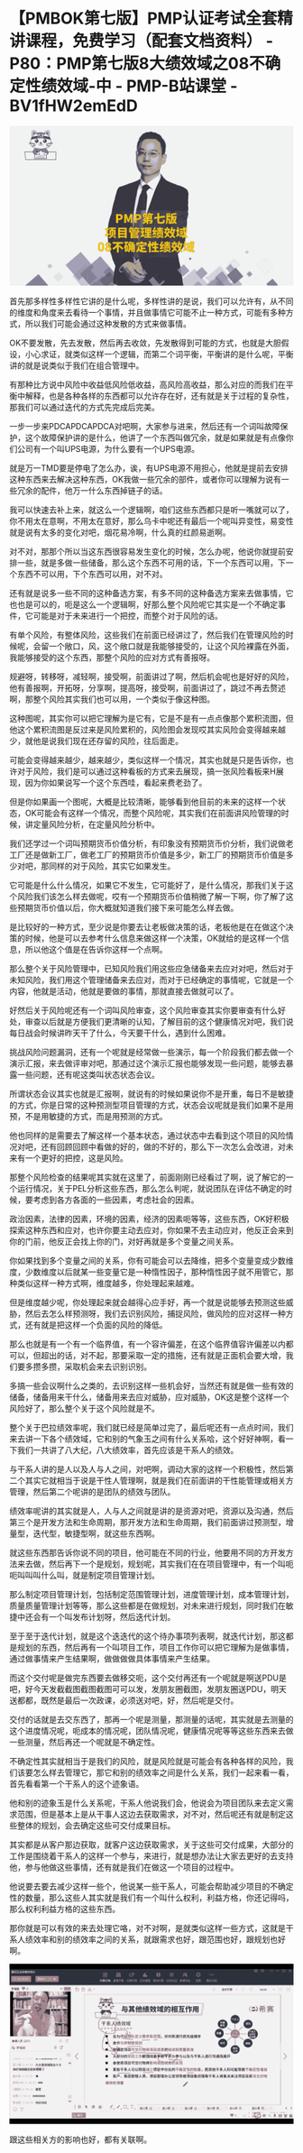 # 【PMBOK第七版】PMP认证考试全套精讲课程，免费学习（配套文档资料） - P80：PMP第七版8大绩效域之08不确定性绩效域-中 - PMP-B站课堂 - BV1fHW2emEdD

![](img/c6cafcf57baf71bc23ad981f7b425676_0.png)

首先那多样性多样性它讲的是什么呢，多样性讲的是说，我们可以允许有，从不同的维度和角度来去看待一个事情，并且做事情它可能不止一种方式，可能有多种方式，所以我们可能会通过这种发散的方式来做事情。

OK不要发散，先去发散，然后再去收敛，先发散得到可能的方式，也就是大胆假设，小心求证，就类似这样一个逻辑，而第二个词平衡，平衡讲的是什么呢，平衡讲的就是说类似于我们在组合管理中。

有那种比方说中风险中收益低风险低收益，高风险高收益，那么对应的而我们在平衡中解释，也是各种各样的东西都可以允许存在好，还有就是关于过程的复杂性，那我们可以通过迭代的方式先完成后完美。

一步一步来PDCAPDCAPDCA对吧啊，大家参与进来，然后还有一个词叫故障保护，这个故障保护讲的是什么，他讲了一个东西叫做冗余，就是如果就是有点像你们公司有一个叫UPS电源，为什么要有一个UPS电源。

就是万一TMD要是停电了怎么办，诶，有UPS电源不用担心，他就是提前去安排这种东西来去解决这种东西，OK我做一些冗余的部件，或者你可以理解为说有一些冗余的配件，他万一什么东西掉链子的话。

我可以快速去补上来，就这么一个逻辑啊，咱们这些东西都只是听一嘴就可以了，你不用太在意啊，不用太在意好，那么乌卡中呢还有最后一个呢叫异变性，易变性就是说有太多的变化对吧，烟花易冷啊，什么真的红颜易逝啊。

对不对，那那个所以当这东西很容易发生变化的时候，怎么办呢，他说你就提前安排一些，就是多做一些储备，那么这个东西不可用的话，下一个东西可以用，下一个东西不可以用，下个东西可以用，对不对。

还有就是说多一些不同的这种备选方案，有多不同的这种备选方案来去做事情，它也也是可以的，呃是这么一个逻辑啊，好那么整个风险呢它其实是一个不确定事件，它可能是对于未来进行一个把控，而整个对于风险的话。

有单个风险，有整体风险，这些我们在前面已经讲过了，然后我们在管理风险的时候呢，会留一个敞口，风，这个敞口就是我能够接受的，让这个风险裸露在外面，我能够接受的这个东西，那整个风险的应对方式有善报呀。

规避呀，转移呀，减轻啊，接受啊，前面讲过了啊，然后机会呢也是好好的风险，他有善报啊，开拓呀，分享啊，提高呀，接受啊，前面讲过了，跳过不再去赘述啊，那整个风险其实我们也可以用，一个类似于像这种图。

这种图呢，其实你可以把它理解为是它有，它是不是有一点点像那个累积流图，但他这个累积流图是反过来是风险累积的，风险图会发现哎其实风险会变得越来越少，就他是说我们现在还存留的风险，往后面走。

可能会变得越来越少，越来越少，类似这样一个情况，其实也就是只是告诉你，也许对于风险，我们是可以通过这种看板的方式来去展现，搞一张风险看板来H展现，因为你如果说写一个这个东西哇，看起来费老劲了。

但是你如果画一个图呢，大概是比较清晰，能够看到他目前的未来的这样一个状态，OK可能会有这样一个情况，而整个风险呢，其实我们在前面讲风险管理的时候，讲定量风险分析，在定量风险分析中。

我们还学过一个词叫预期货币价值分析，有印象没有预期货币价分析，我们说做老工厂还是做新工厂，做老工厂的预期货币价值是多少，新工厂的预期货币价值是多少对吧，那同样的对于风险，其实它如果发生。

它可能是什么什么情况，如果它不发生，它可能好了，是什么情况，那我们关于这个风险我们该怎么样去做呢，哎有一个预期货币价值稍微了解一下啊，你了解了这些预期货币价值以后，你大概就知道我们接下来可能怎么样去做。

是比较好的一种方式，至少说是你要去让老板做决策的话，老板他是在在做这个决策的时候，他是可以去参考什么信息来做这样一个决策，OK就给的是这样一个信息，所以他这个值是在告诉你这样一个点啊。

那么整个关于风险管理中，已知风险我们用这些应急储备来去应对对吧，然后对于未知风险，我们用这个管理储备来去应对，而对于已经确定的事情呢，它就是一个内容，他就是活动，他就是要做的事情，那就直接去做就可以了。

好然后关于风险呢还有一个词叫风险审查，这个风险审查其实你要审查有什么好处，审查以后就是方便我们更清晰的认知，了解目前的这个健康情况对吧，我们说每日战会时候讲昨天干了什么，今天要干什么，遇到什么困难。

挑战风险问题漏洞，还有一个呢就是经常做一些演示，每一个阶段我们都去做一个演示汇报，来去做评审对吧，那通过这个演示汇报也能够发现一些问题，能够去暴露一些问题，还有呢这类叫状态状态会议。

所谓状态会议其实也就是汇报啊，就说有的时候如果说你不是开重，每日不是敏捷的方式，你是日常的这种预测型项目管理的方式，状态会议呢就是我们如果不是用预，不是用敏捷的方式，而是用预测的方式。

他也同样的是需要去了解这样一个基本状态，通过状态中去看到这个项目的风险情况对吧，还有回顾回顾中看做的好的，做的不好的，那么下一次怎么会改进，对未来有一个更好的把控，这是风险。

那整个风险检查的结果呢其实就在这里了，前面刚刚已经看过了啊，说了解它的一个运行情况，关于PEL分析这些东西，那么怎么判呢，就说团队在评估不确定的时候，要考虑到各方各面的一些因素，考虑社会的因素。

政治因素，法律的因素，环境的因素，经济的因素呃等等，这些东西，OK好积极探索这种东西和应对，也许你要主动去应对，你如果不去主动应对，他反正会来到你的门前，他反正会找上你的门，对好再就是多个变量之间关系。

你如果找到多个变量之间的关系，你有可能会可以去降维，把多个变量变成少数维度，少数维度以后就某一些变量它是一种惰性因子，那种惰性因子就不用管它，那种类似这样一种方式啊，维度越多，你处理起来越难。

但是维度越少呢，你处理起来就会越得心应手好，再一个就是说能够去预测这些威胁，然后去怎么样预测呀，我们去识别风险，捕捉风险，做风险的应对这样一种方式，还有就是把这样一个负面的风险的降低。

那么也就是有一个有一个临界值，有一个容许偏差，在这个临界值容许偏差以内都可以，但超出的话，对不起，那要采取一定的措施，还有就是正面机会要大增，我们要多攒多攒，采取机会来去识别识别。

多搞一些会议啊什么之类的，去识别这样一些机会好，当然还有就是做一些有效的储备，储备用来干什么，储备用来去应对威胁，应对威胁，OK这是整个这样一个风险好了，那么整个关于这个风险就是不。

整个关于巴拉绩效率呢，我们就已经是简单过完了，最后呢还有一点点时间，我们来去讲一下各个绩效域，它和别的气象玉之间有什么关系哈，这个好好神啊，看一下我们一共讲了八大纪，八大绩效率，首先应该是干系人的绩效。

与干系人讲的是人以及人与人之间，对吧啊，调动大家的这样一个积极性，然后第二个其实它就相当于说是干性人管理啊，就是我们在前面讲的干性能管理或相关方管理，然后第二个呢讲的是团队的绩效与团队。

绩效率呢讲的其实就是人，人与人之间就是讲的是资源对吧，资源以及沟通，然后第三个是开发方法和生命周期，那开发方法和生命周期，我们前面讲过预测型，增量型，迭代型，敏捷型啊，就这些东西啊。

就这些东西那告诉你说不同的项目，他可能在不同的行业，他要用不同的方开发方法来去做，然后再下一个是规划，规划呢，其实我们在在项目管理中，有一个叫呃呃叫叫叫什么叫，就是制定项目管理计划。

那么制定项目管理计划，包括制定范围管理计划，进度管理计划，成本管理计划，质量质量管理计划等等，那么这些都是在做规划，对未来进行规划，同时我们在敏捷中还会有一个叫发布计划呀，然后迭代计划。

至于至于迭代计划，就是这个迭迭代的这个待办事项列表啊，就迭代计划，那这都是规划的东西，然后再有一个叫项目工作，项目工作你可以把它理解为是做事情，通过做事情来产生结果啊，做做做做具体事情来产生结果。

而这个交付呢是做完东西要去做移交呃，这个交付再还有一个呢就是啊送PDU是吧，好今天发截截图截图截图可可以发，发朋友圈截图，发朋友圈送PDU，明天送都都，既然是最后一次政课，必须送对吧，好，然后呢是交付。

交付的话就是去交东西了，那再一个呢是测量，那测量的话呢，其实就是去测量的这个进度情况呢，呃成本的情况呢，团队情况呢，健康情况呢等等这些东西来去做一些测量，然后再还一个呢就是不确定性。

不确定性其实就相当于是我们的风险，就是风险就是可能会有各种各样的风险，我们该要怎么样去管理它，那它和别的绩效率之间是什么关系，我们一起来看一看，首先看看第一个干系人的这个迹象语。

他和别的迹象玉是什么关系呢，干系人他说我们会，他说会为项目团队来去定义需求范围，但是基本上是从干事人这边去获取需求，对不对，然后呢还有就是制定这些整体的规划，会去确定这些可交付成果目标。

其实都是从客户那边获取，就客户这边获取需求，关于这些可交付成果，大部分的工作是围绕着干系人的这样一个参与，来进行，就是想办法让大家去更好的去支持他，参与他做这些事情，还有就是我们在做这一个项目的过程中。

他说要去要去减少这样一些个，他说某一些干系人，可能会帮助减少项目的不确定性的数量，那么这些人其实就是我们有一个叫什么权利，利益方格，你还记得吗，那么权利利益方格的这些东西。

那你就是可以有效的来去处理它咯，对不对啊，是就类似这样一些方式，这就是干系人绩效率和别的绩效率之间的关系，就跟需求也好，跟范围也好，跟规划也好啊。



![](img/c6cafcf57baf71bc23ad981f7b425676_2.png)

跟这些相关方的影响也好，都有关联啊。